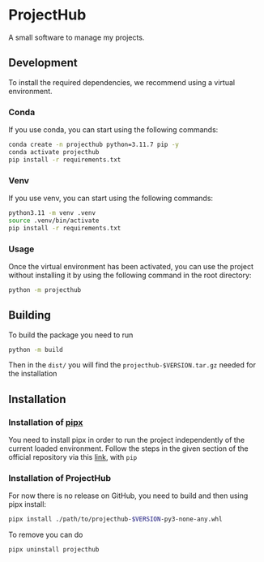# ProjectHub
A small software to manage my projects.

## Development

To install the required dependencies, we recommend using a virtual environment.

### Conda

If you use conda, you can start using the following commands:
```bash
conda create -n projecthub python=3.11.7 pip -y
conda activate projecthub
pip install -r requirements.txt
```

### Venv

If you use venv, you can start using the following commands:
```bash
python3.11 -m venv .venv
source .venv/bin/activate
pip install -r requirements.txt
```

### Usage

Once the virtual environment has been activated, you can use the project without installing it by using the following command in the root directory:
```bash
python -m projecthub
```

## Building

To build the package you need to run
```bash
python -m build
```

Then in the `dist/` you will find the `projecthub-$VERSION.tar.gz` needed for the installation

## Installation

### Installation of [pipx](https://github.com/pypa/pipx)

You need to install pipx in order to run the project independently of the current loaded environment.
Follow the steps in the given section of the official repository via this [link](https://github.com/pypa/pipx?tab=readme-ov-file#on-linux), with ```pip```

### Installation of ProjectHub

For now there is no release on GitHub, you need to build and then using pipx install:
```bash
pipx install ./path/to/projecthub-$VERSION-py3-none-any.whl
```

To remove you can do
```bash
pipx uninstall projecthub
```
